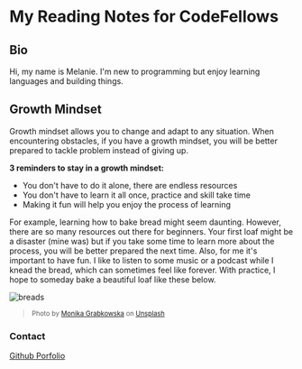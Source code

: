# My Reading Notes for CodeFellows

## Bio
Hi, my name is Melanie. I'm new to programming but enjoy learning languages and building things.

## Growth Mindset
Growth mindset allows you to change and adapt to any situation. When encountering obstacles, if you have a growth mindset, you will be better prepared to tackle problem instead of giving up. 

**3 reminders to stay in a growth mindset:**
- You don't have to do it alone, there are endless resources
- You don't have to learn it all once, practice and skill take time
- Making it fun will help you enjoy the process of learning

For example, learning how to bake bread might seem daunting. However, there are so many resources out there for beginners. Your first loaf might be a disaster (mine was) but if you take some time to learn more about the process, you will be better prepared the next time. Also, for me it's important to have fun. I like to listen to some music or a podcast while I knead the bread, which can sometimes feel like forever. With practice, I hope to someday bake a beautiful loaf like these below.

![breads](https://user-images.githubusercontent.com/117950255/201762210-637c878a-ea54-4ce7-ab74-1195d8db5d2c.jpg)

><sub>Photo by <a href="https://unsplash.com/@moniqa?utm_source=unsplash&utm_medium=referral&utm_content=creditCopyText">Monika Grabkowska</a> on <a href="https://unsplash.com/?utm_source=unsplash&utm_medium=referral&utm_content=creditCopyText">Unsplash</a></sub>
  

### Contact

[Github Porfolio](https://github.com/melanie-johnston)

